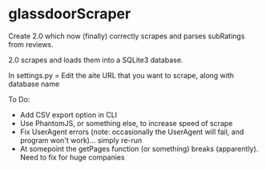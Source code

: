 # glassdoorScraper
Create 2.0 which now (finally) correctly scrapes and parses subRatings from reviews. 

2.0 scrapes and loads them into a SQLite3 database. 

In settings.py = Edit the aite URL that you want to scrape, along with database name

To Do:
- Add CSV export option in CLI
- Use PhantomJS, or something else, to increase speed of scrape
- Fix UserAgent errors (note: occasionally the UserAgent will fail, and program won't work)... simply re-run
- At somepoint the getPages function (or something) breaks (apparently). Need to fix for huge companies

